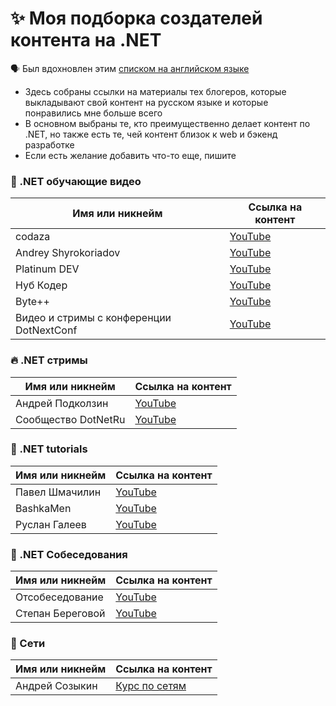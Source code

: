 # ✨ Моя подборка создателей контента на .NET

🗣 Был вдохновлен этим [списком на английском языке](https://github.com/matthiasjost/dotnet-content-creators)

* Здесь собраны ссылки на материалы тех блогеров, которые выкладывают свой контент на русском языке и которые понравились мне больше всего
* В основном выбраны те, кто преимущественно делает контент по .NET, но также есть те, чей контент близок к web и бэкенд разработке
* Если есть желание добавить что-то еще, пишите

### 🦀 .NET обучающие видео

| Имя или никнейм  | Ссылка на контент |
| ------------- | ------------- |
| codaza | [YouTube](https://www.youtube.com/c/codaza-channel)
| Andrey Shyrokoriadov | [YouTube](https://www.youtube.com/c/AndreyShyrokoriadov)
| Platinum DEV | [YouTube](https://www.youtube.com/c/PlatinumTechTalks)
| Нуб Кодер | [YouTube](https://www.youtube.com/channel/UCOnwN8Y6H22XoxYk4YT3s4w)
| Byte++ | [YouTube](https://www.youtube.com/c/Bytepp)
| Видео и стримы с конференции DotNextConf | [YouTube](https://www.youtube.com/c/DotNextConf)

### 🔥 .NET стримы

| Имя или никнейм  | Ссылка на контент |
| ------------- | ------------- |
| Андрей Подколзин | [YouTube](https://www.youtube.com/c/DevJungles)
| Сообщество DotNetRu | [YouTube](https://www.youtube.com/c/DotNetRu)

### 🤖 .NET tutorials

| Имя или никнейм  | Ссылка на контент |
| ------------- | ------------- |
| Павел Шмачилин | [YouTube](https://www.youtube.com/user/Shmachilin)
| BashkaMen | [YouTube](https://www.youtube.com/c/BashkaMen)
| Руслан Галеев | [YouTube](https://www.youtube.com/channel/UCy2PpDsaSdomh-WfqUUiTlw)

### 👥 .NET Собеседования

| Имя или никнейм  | Ссылка на контент |
| ------------- | ------------- |
| Отсобеседование | [YouTube](https://www.youtube.com/c/otsobes)
| Степан Береговой | [YouTube](https://www.youtube.com/c/SBeregovoyRU)

### 📡 Сети

| Имя или никнейм  | Ссылка на контент |
| ------------- | ------------- |
| Андрей Созыкин | [Курс по сетям](https://www.youtube.com/watch?v=OLFA0soYGhw&list=PLtPJ9lKvJ4oiNMvYbOzCmWy6cRzYAh9B1)
